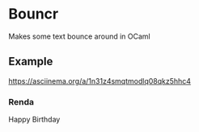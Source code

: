 # Bouncr
Makes some text bounce around in OCaml

## Example
https://asciinema.org/a/1n31z4smqtmodlq08qkz5hhc4

### Renda
Happy Birthday
